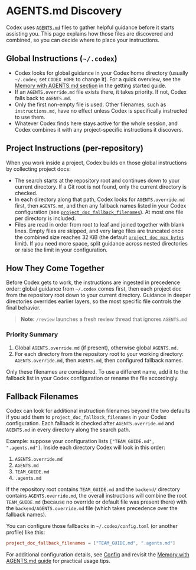 # AGENTS.md Discovery

Codex uses [`AGENTS.md`](https://agents.md/) files to gather helpful guidance before it starts assisting you. This page explains how those files are discovered and combined, so you can decide where to place your instructions.

## Global Instructions (`~/.codex`)

- Codex looks for global guidance in your Codex home directory (usually `~/.codex`; set `CODEX_HOME` to change it). For a quick overview, see the [Memory with AGENTS.md section](../docs/getting-started.md#memory-with-agentsmd) in the getting started guide.
- If an `AGENTS.override.md` file exists there, it takes priority. If not, Codex falls back to `AGENTS.md`.
- Only the first non-empty file is used. Other filenames, such as `instructions.md`, have no effect unless Codex is specifically instructed to use them.
- Whatever Codex finds here stays active for the whole session, and Codex combines it with any project-specific instructions it discovers.

## Project Instructions (per-repository)

When you work inside a project, Codex builds on those global instructions by collecting project docs:

- The search starts at the repository root and continues down to your current directory. If a Git root is not found, only the current directory is checked.
- In each directory along that path, Codex looks for `AGENTS.override.md` first, then `AGENTS.md`, and then any fallback names listed in your Codex configuration (see [`project_doc_fallback_filenames`](../docs/config.md#project_doc_fallback_filenames)). At most one file per directory is included.
- Files are read in order from root to leaf and joined together with blank lines. Empty files are skipped, and very large files are truncated once the combined size reaches 32 KiB (the default [`project_doc_max_bytes`](../docs/config.md#project_doc_max_bytes) limit). If you need more space, split guidance across nested directories or raise the limit in your configuration.

## How They Come Together

Before Codex gets to work, the instructions are ingested in precedence order: global guidance from `~/.codex` comes first, then each project doc from the repository root down to your current directory. Guidance in deeper directories overrides earlier layers, so the most specific file controls the final behavior.

>**Note:** `/review` launches a fresh review thread that ignores `AGENTS.md`

### Priority Summary

1. Global `AGENTS.override.md` (if present), otherwise global `AGENTS.md`.
2. For each directory from the repository root to your working directory: `AGENTS.override.md`, then `AGENTS.md`, then configured fallback names.

Only these filenames are considered. To use a different name, add it to the fallback list in your Codex configuration or rename the file accordingly.

## Fallback Filenames

Codex can look for additional instruction filenames beyond the two defaults if you add them to `project_doc_fallback_filenames` in your Codex configuration. Each fallback is checked after `AGENTS.override.md` and `AGENTS.md` in every directory along the search path.

Example: suppose your configuration lists `["TEAM_GUIDE.md", ".agents.md"]`. Inside each directory Codex will look in this order:

1. `AGENTS.override.md`
2. `AGENTS.md`
3. `TEAM_GUIDE.md`
4. `.agents.md`

If the repository root contains `TEAM_GUIDE.md` and the `backend/` directory contains `AGENTS.override.md`, the overall instructions will combine the root `TEAM_GUIDE.md` (because no override or default file was present there) with the `backend/AGENTS.override.md` file (which takes precedence over the fallback names).

You can configure those fallbacks in `~/.codex/config.toml` (or another profile) like this:

```toml
project_doc_fallback_filenames = ["TEAM_GUIDE.md", ".agents.md"]
```

For additional configuration details, see [Config](../docs/config.md) and revisit the [Memory with AGENTS.md guide](../docs/getting-started.md#memory-with-agentsmd) for practical usage tips.
